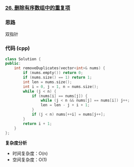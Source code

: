 ### [26. 删除有序数组中的重复项](https://leetcode.cn/problems/remove-duplicates-from-sorted-array/description/)
### 思路
双指针  
### 代码 (cpp)
```cpp
class Solution {
public:
    int removeDuplicates(vector<int>& nums) {
        if (nums.empty()) return 0;
        if (nums.size() == 1) return 1;
        int len = nums.size();
        int i = 0, j = 1, n = nums.size();
        while (j < n) {
            if (nums[i] == nums[j]) {
                while (j < n && nums[j] == nums[i]) j++;
                len = len - j + i + 1;
            }
            if (j < n) nums[++i] = nums[j++];
        }
        return i + 1;
    }
};
```
**复杂度分析**
- 时间复杂度：O(n)
- 空间复杂度：O(1)
